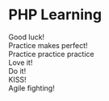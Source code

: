 # PHP Learning  
Good luck!  
Practice makes perfect!  
Practice practice practice  
Love it!  
Do it!   
KISS!  
Agile fighting!

